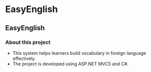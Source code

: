 EasyEnglish
==============

## EasyEnglish

### About this project

- This system helps learners build vocabulary in foreign language effectively.
- The project is developed using ASP.NET MVC5 and C#.
